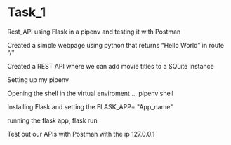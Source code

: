 # Task_1
Rest_API using Flask in  a pipenv and testing it with Postman



Created a simple webpage using python that returns “Hello World” in route “/”

Created a REST API where we can add movie titles to a SQLite instance

Setting up my pipenv

Opening the shell in the virtual enviroment ... pipenv shell

Installing Flask and setting the FLASK_APP= "App_name"

running the flask app, flask run

Test out our APIs with Postman with the ip 127.0.0.1
